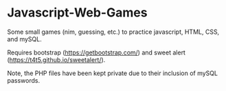 # Javascript-Web-Games
Some small games (nim, guessing, etc.) to practice javascript, HTML, CSS, and mySQL.

Requires bootstrap (https://getbootstrap.com/) and sweet alert (https://t4t5.github.io/sweetalert/). 

Note, the PHP files have been kept private due to their inclusion of mySQL passwords.
